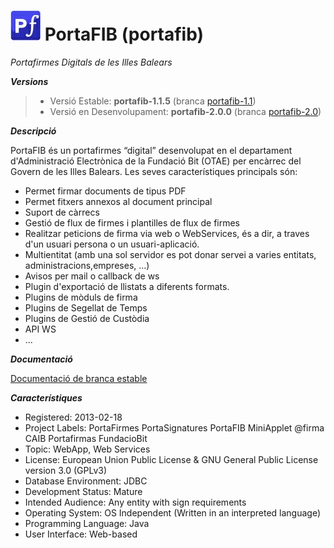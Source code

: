 # ![Logo](https://github.com/GovernIB/maven/raw/binaris/portafib/projectinfo_Attachments/icon.jpg) PortaFIB (portafib)
 *Portafirmes Digitals de les Illes Balears*

***Versions***

> - Versió Estable: __portafib-1.1.5__ (branca [portafib-1.1](../../tree/portafib-1.1))<br/>
> - Versió en Desenvolupament: __portafib-2.0.0__ (branca [portafib-2.0](../../tree/portafib-2.0))


***Descripció***

PortaFIB és un portafirmes “digital” desenvolupat en el departament d'Administració Electrònica de la Fundació Bit (OTAE) per encàrrec del Govern de les Illes Balears.
Les seves característiques principals són:
* Permet firmar documents de tipus PDF
* Permet fitxers annexos al document principal
* Suport de càrrecs
* Gestió de flux de firmes i plantilles de flux de firmes
* Realitzar peticions de firma via web o WebServices, és a dir, a traves d'un usuari persona o un usuari-aplicació.
* Multientitat (amb una sol servidor es pot donar servei a varies entitats, administracions,empreses, ...)
* Avisos per mail o callback de ws
* Plugin d'exportació de llistats a diferents formats.
* Plugins de mòduls de firma
* Plugins de Segellat de Temps
* Plugins de Gestió de Custòdia
* API WS
* ...

***Documentació***

[Documentació de branca estable](../../tree/portafib-1.1/README.md#documentaci%C3%B3)

***Característiques***

* Registered: 2013-02-18 
* Project Labels: PortaFirmes  PortaSignatures  PortaFIB  MiniApplet @firma  CAIB  Portafirmas  FundacioBit  
* Topic: WebApp, Web Services
* License: European Union Public License & GNU General Public License version 3.0 (GPLv3)
* Database Environment:  JDBC
* Development Status: Mature
* Intended Audience:  Any entity with sign requirements
* Operating System:  OS Independent (Written in an interpreted language)
* Programming Language:  Java
* User Interface: Web-based

